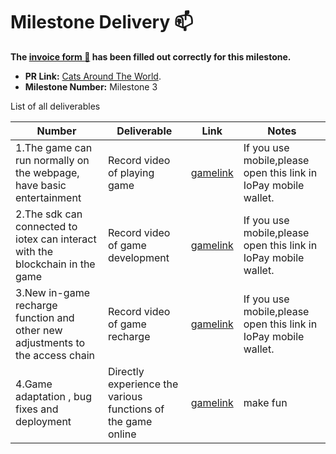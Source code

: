 # Milestone Delivery :mailbox:

**The [invoice form :pencil:](https://forms.gle/F1KyBdUKK2RaYxHdA) has been filled out correctly for this milestone.**  

* **PR Link:** [Cats Around The World](https://github.com/wqwqwq219/halogrants/blob/master/oep-proposals/open-proposal-gamefantasy.md).
* **Milestone Number:** Milestone 3

List of all deliverables

| Number | Deliverable | Link | Notes |
| ------------- | ------------- | ------------- |------------- |
| 1.The game can run normally on the webpage, have basic entertainment| Record video of playing game | [gamelink](http://wxcat.liasece.com/) | If you use mobile,please open this link in IoPay mobile wallet. |  
| 2.The sdk can connected to iotex can interact with the blockchain in the game | 	Record video of game development | [gamelink](http://wxcat.liasece.com/) | If you use mobile,please open this link in IoPay mobile wallet. |  
| 3.New in-game recharge function and other new adjustments to the access chain | Record video of game recharge | [gamelink ](http://wxcat.liasece.com/) | If you use mobile,please open this link in IoPay mobile wallet. |
| 4.Game adaptation , bug fixes and deployment | Directly experience the various functions of the game online | [gamelink ](https://cat.gamefantasy.club) | make fun |